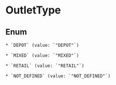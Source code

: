 
# OutletType

## Enum


    * `DEPOT` (value: `"DEPOT"`)

    * `MIXED` (value: `"MIXED"`)

    * `RETAIL` (value: `"RETAIL"`)

    * `NOT_DEFINED` (value: `"NOT_DEFINED"`)



